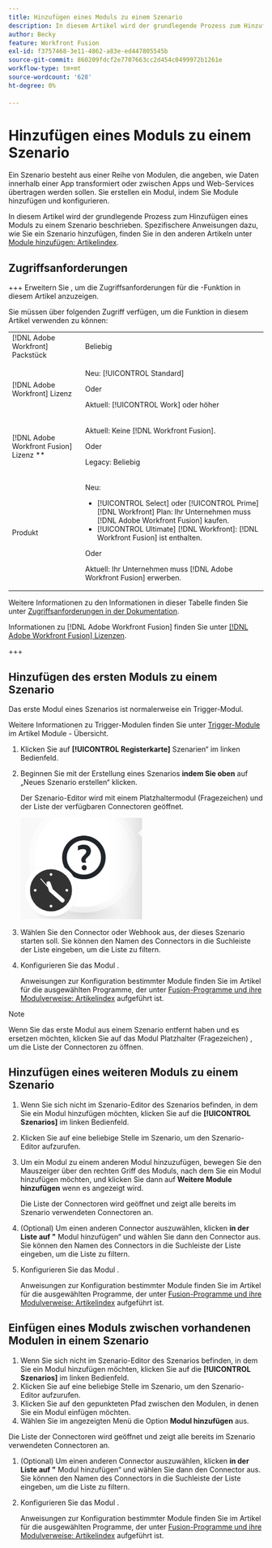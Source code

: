 ```yaml
---
title: Hinzufügen eines Moduls zu einem Szenario
description: In diesem Artikel wird der grundlegende Prozess zum Hinzufügen eines Moduls zu einem Szenario beschrieben.
author: Becky
feature: Workfront Fusion
exl-id: f3757468-3e11-4862-a83e-ed447805545b
source-git-commit: 860209fdcf2e7707663cc2d454c0499972b1261e
workflow-type: tm+mt
source-wordcount: '628'
ht-degree: 0%

---
```


# Hinzufügen eines Moduls zu einem Szenario

Ein Szenario besteht aus einer Reihe von Modulen, die angeben, wie Daten innerhalb einer App transformiert oder zwischen Apps und Web-Services übertragen werden sollen. Sie erstellen ein Modul, indem Sie Module hinzufügen und konfigurieren.

In diesem Artikel wird der grundlegende Prozess zum Hinzufügen eines Moduls zu einem Szenario beschrieben. Spezifischere Anweisungen dazu, wie Sie ein Szenario hinzufügen, finden Sie in den anderen Artikeln unter [Module hinzufügen: Artikelindex](/help/workfront-fusion/create-scenarios/add-modules/add-modules-toc.md).

## Zugriffsanforderungen

+++ Erweitern Sie , um die Zugriffsanforderungen für die -Funktion in diesem Artikel anzuzeigen.

Sie müssen über folgenden Zugriff verfügen, um die Funktion in diesem Artikel verwenden zu können:

<table style="table-layout:auto">
 <col> 
 <col> 
 <tbody> 
  <tr> 
   <td role="rowheader">[!DNL Adobe Workfront] Packstück</td> 
   <td> <p>Beliebig</p> </td> 
  </tr> 
  <tr data-mc-conditions=""> 
   <td role="rowheader">[!DNL Adobe Workfront] Lizenz</td> 
   <td> <p>Neu: [!UICONTROL Standard]</p><p>Oder</p><p>Aktuell: [!UICONTROL Work] oder höher</p> </td> 
  </tr> 
  <tr> 
   <td role="rowheader">[!DNL Adobe Workfront Fusion] Lizenz **</td> 
   <td>
   <p>Aktuell: Keine [!DNL Workfront Fusion].</p>
   <p>Oder</p>
   <p>Legacy: Beliebig </p>
   </td> 
  </tr> 
  <tr> 
   <td role="rowheader">Produkt</td> 
   <td>
   <p>Neu:</p> <ul><li>[!UICONTROL Select] oder [!UICONTROL Prime] [!DNL Workfront] Plan: Ihr Unternehmen muss [!DNL Adobe Workfront Fusion] kaufen.</li><li>[!UICONTROL Ultimate] [!DNL Workfront]: [!DNL Workfront Fusion] ist enthalten.</li></ul>
   <p>Oder</p>
   <p>Aktuell: Ihr Unternehmen muss [!DNL Adobe Workfront Fusion] erwerben.</p>
   </td> 
  </tr>
 </tbody> 
</table>

Weitere Informationen zu den Informationen in dieser Tabelle finden Sie unter [Zugriffsanforderungen in der Dokumentation](/help/workfront-fusion/references/licenses-and-roles/access-level-requirements-in-documentation.md).

Informationen zu [!DNL Adobe Workfront Fusion] finden Sie unter [[!DNL Adobe Workfront Fusion] Lizenzen](/help/workfront-fusion/set-up-and-manage-workfront-fusion/licensing-operations-overview/license-automation-vs-integration.md).

+++

## Hinzufügen des ersten Moduls zu einem Szenario

Das erste Modul eines Szenarios ist normalerweise ein Trigger-Modul.

Weitere Informationen zu Trigger-Modulen finden Sie unter [Trigger-Module](/help/workfront-fusion/get-started-with-fusion/understand-fusion/module-overview.md#trigger-modules) im Artikel Module - Übersicht.

1. Klicken Sie auf **[!UICONTROL Registerkarte]** Szenarien“ im linken Bedienfeld.
1. Beginnen Sie mit der Erstellung eines Szenarios **indem Sie oben** auf „Neues Szenario erstellen“ klicken.

   Der Szenario-Editor wird mit einem Platzhaltermodul (Fragezeichen) und der Liste der verfügbaren Connectoren geöffnet.

   ![Platzhaltermodul](assets/placeholder-module.png)

1. Wählen Sie den Connector oder Webhook aus, der dieses Szenario starten soll. Sie können den Namen des Connectors in die Suchleiste der Liste eingeben, um die Liste zu filtern.
1. Konfigurieren Sie das Modul .

   Anweisungen zur Konfiguration bestimmter Module finden Sie im Artikel für die ausgewählten Programme, der unter [Fusion-Programme und ihre Modulverweise: Artikelindex](/help/workfront-fusion/references/apps-and-modules/apps-and-modules-toc.md) aufgeführt ist.

>[!NOTE]
>
>Wenn Sie das erste Modul aus einem Szenario entfernt haben und es ersetzen möchten, klicken Sie auf das Modul Platzhalter (Fragezeichen) , um die Liste der Connectoren zu öffnen.

## Hinzufügen eines weiteren Moduls zu einem Szenario

1. Wenn Sie sich nicht im Szenario-Editor des Szenarios befinden, in dem Sie ein Modul hinzufügen möchten, klicken Sie auf die **[!UICONTROL Szenarios]** im linken Bedienfeld.
1. Klicken Sie auf eine beliebige Stelle im Szenario, um den Szenario-Editor aufzurufen.
1. Um ein Modul zu einem anderen Modul hinzuzufügen, bewegen Sie den Mauszeiger über den rechten Griff des Moduls, nach dem Sie ein Modul hinzufügen möchten, und klicken Sie dann auf **Weitere Module hinzufügen** wenn es angezeigt wird.

   Die Liste der Connectoren wird geöffnet und zeigt alle bereits im Szenario verwendeten Connectoren an.

1. (Optional) Um einen anderen Connector auszuwählen, klicken **in der Liste auf &quot;** Modul hinzufügen“ und wählen Sie dann den Connector aus. Sie können den Namen des Connectors in die Suchleiste der Liste eingeben, um die Liste zu filtern.
1. Konfigurieren Sie das Modul .

   Anweisungen zur Konfiguration bestimmter Module finden Sie im Artikel für die ausgewählten Programme, der unter [Fusion-Programme und ihre Modulverweise: Artikelindex](/help/workfront-fusion/references/apps-and-modules/apps-and-modules-toc.md) aufgeführt ist.

## Einfügen eines Moduls zwischen vorhandenen Modulen in einem Szenario

1. Wenn Sie sich nicht im Szenario-Editor des Szenarios befinden, in dem Sie ein Modul hinzufügen möchten, klicken Sie auf die **[!UICONTROL Szenarios]** im linken Bedienfeld.
1. Klicken Sie auf eine beliebige Stelle im Szenario, um den Szenario-Editor aufzurufen.
1. Klicken Sie auf den gepunkteten Pfad zwischen den Modulen, in denen Sie ein Modul einfügen möchten.
1. Wählen Sie im angezeigten Menü die Option **Modul hinzufügen** aus.

Die Liste der Connectoren wird geöffnet und zeigt alle bereits im Szenario verwendeten Connectoren an.

1. (Optional) Um einen anderen Connector auszuwählen, klicken **in der Liste auf &quot;** Modul hinzufügen“ und wählen Sie dann den Connector aus. Sie können den Namen des Connectors in die Suchleiste der Liste eingeben, um die Liste zu filtern.
1. Konfigurieren Sie das Modul .

   Anweisungen zur Konfiguration bestimmter Module finden Sie im Artikel für die ausgewählten Programme, der unter [Fusion-Programme und ihre Modulverweise: Artikelindex](/help/workfront-fusion/references/apps-and-modules/apps-and-modules-toc.md) aufgeführt ist.
